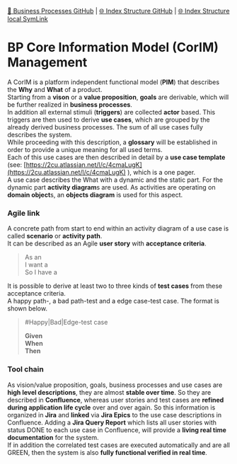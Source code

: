[📁 Business Processes GitHub](/cerulean-circle-unlimited-2cu/governance/eam/business-processes.md) | [🌐 Index Structure GitHub](/cerulean-circle-unlimited-2cu/governance/eam/business-processes/bp-core-information-model-corim-management.md) | [🌐 Index Structure local SymLink](./bp-core-information-model-corim-management.entry.md)

# BP Core Information Model (CorIM) Management

A CorIM is a platform independent functional model (**PIM**) that describes the **Why** and **What** of a product.  
Starting from a **vison** or a **value proposition**, **goals** are derivable, which will be further realized in **business processes**.  
In addition all external stimuli (**triggers**) are collected **actor** based. This triggers are then used to derive **use cases**, which are grouped by the already derived business processes. The sum of all use cases fully describes the system.  
While proceeding with this description, a **glossary** will be established in order to provide a unique meaning for all used terms.  
Each of this use cases are then described in detail by a **use case template** (see: [https://2cu.atlassian.net/l/c/4cmaLugK](https://2cu.atlassian.net/l/c/4cmaLugK) ), which is a one pager.  
A use case describes the What with a dynamic and the static part. For the dynamic part **activity diagram**s are used. As activities are operating on **domain object**s, an **objects diagram** is used for this aspect.

### Agile link

A concrete path from start to end within an activity diagram of a use case is called **scenario** or **activity path**.  
It can be described as an Agile **user story** with **acceptance criteria**.

> As an **<actor>**  
> I want a **<scenario path functionality>**  
> So I have a **<goal>**

It is possible to derive at least two to three kinds of **test cases** from these acceptance criteria.  
A happy path-, a bad path-test and a edge case-test case. The format is shown below.

> #Happy|Bad|Edge-test case
> 
> **Given** <preconditions>  
> **When** <executing functionality>  
> **Then** <expected result>

### Tool chain

As vision/value proposition, goals, business processes and use cases are **high level descriptions**, they are almost **stable over time**. So they are described in **Confluence**, whereas user stories and test cases are **refined during application life cycle** over and over again. So this information is organized in **Jira** and **linked** via **Jira Epics** to the use case descriptions in Confluence. Adding a **Jira Query Report** which lists all user stories with status DONE to each use case in Confluence, will provide a **living real time documentation** for the system.  
If in addition the correlated test cases are executed automatically and are all GREEN, then the system is also **fully functional verified in real time**.
